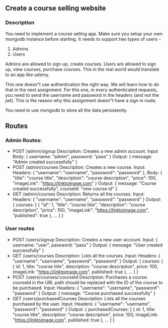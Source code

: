 ## Create a course selling website

### Description
You need to implement a course selling app. Make sure you setup your own mongodb instance before starting. 
It needs to support two types of users - 
1. Admins
2. Users

Admins are allowed to sign up, create courses.
Users are allowed to sign up, view courses, purchase courses.
This in the real world would translate to an app like udemy.

This one doesn"t use authentication the right way. We will learn how to do that in the next assignment. 
For this one, in every authenticated requests, you need to send the username and password in the headers (and not the jwt).
This is the reason why this assignment doesn"t have a sign in route.

You need to use mongodb to store all the data persistently.

## Routes
### Admin Routes:
- POST /admin/signup
  Description: Creates a new admin account.
  Input Body: { username: "admin", password: "pass" }
  Output: { message: "Admin created successfully" }
- POST /admin/courses
  Description: Creates a new course.
  Input: Headers: { "username": "username", "password": "password" }, Body: { "title": "course title", "description": "course description", "price": 100, "imageLink": "https://linktoimage.com" }
  Output: { message: "Course created successfully", courseId: "new course id" }
- GET /admin/courses
  Description: Returns all the courses.
  Input: Headers: { "username": "username", "password": "password" }
  Output: { courses: [ { "id": 1, "title": "course title", "description": "course description", "price": 100, "imageLink": "https://linktoimage.com", "published": true }, ... ] }

### User routes
- POST /users/signup
  Description: Creates a new user account.
  Input: { username: "user", password: "pass" }
  Output: { message: "User created successfully" }
- GET /users/courses
  Description: Lists all the courses.
  Input: Headers: { "username": "username", "password": "password" }
  Output: { courses: [ { id: 1, title: "course title", description: "course description", price: 100, imageLink: "https://linktoimage.com", published: true }, ... ] }
- POST /users/courses/:courseId
  Description: Purchases a course. courseId in the URL path should be replaced with the ID of the course to be purchased.
  Input: Headers: { "username": "username", "password": "password" }
  Output: { message: "Course purchased successfully" }
- GET /users/purchasedCourses
  Description: Lists all the courses purchased by the user.
  Input: Headers: { "username": "username", "password": "password" }
  Output: { purchasedCourses: [ { id: 1, title: "course title", description: "course description", price: 100, imageLink: "https://linktoimage.com", published: true }, ... ] }